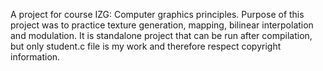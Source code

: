 A project for course IZG: Computer graphics principles.
Purpose of this project was to practice texture generation, mapping,
bilinear interpolation and modulation.
It is standalone project that can be run after compilation, but only
student.c file is my work and therefore respect copyright information.